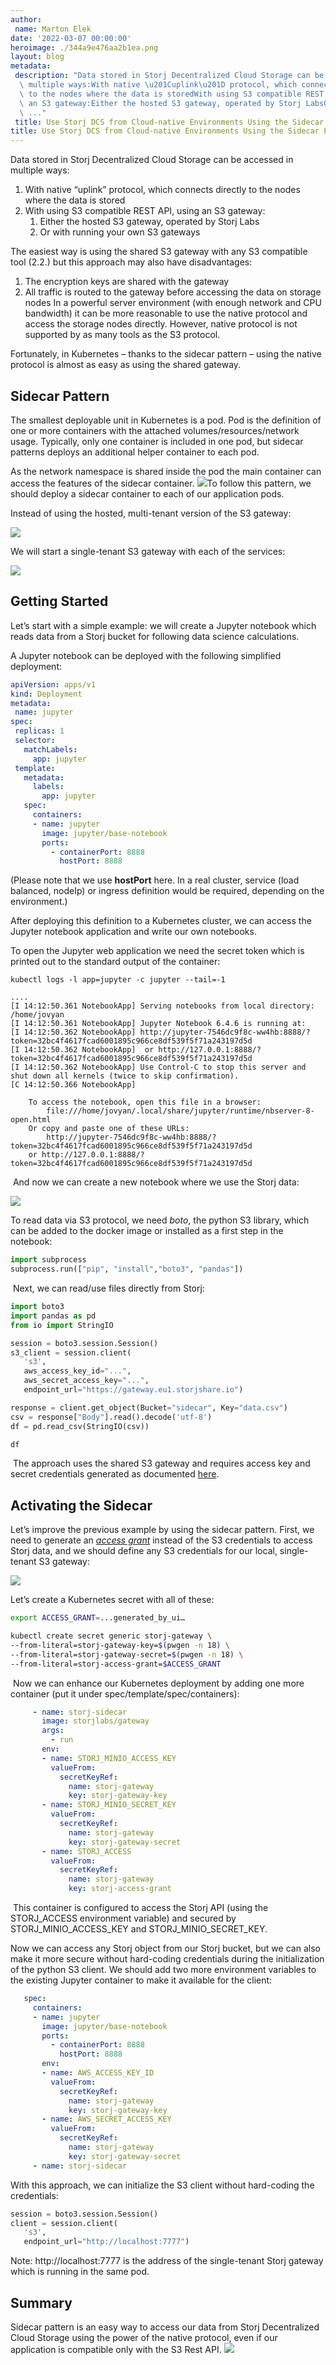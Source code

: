 ```yaml
---
author:
 name: Marton Elek
date: '2022-03-07 00:00:00'
heroimage: ./344a9e476aa2b1ea.png
layout: blog
metadata:
 description: "Data stored in Storj Decentralized Cloud Storage can be accessed in\
  \ multiple ways:With native \u201Cuplink\u201D protocol, which connects directly\
  \ to the nodes where the data is storedWith using S3 compatible REST API, using\
  \ an S3 gateway:Either the hosted S3 gateway, operated by Storj LabsOr with running\
  \ ..."
 title: Use Storj DCS from Cloud-native Environments Using the Sidecar Pattern
title: Use Storj DCS from Cloud-native Environments Using the Sidecar Pattern
---
```

Data stored in Storj Decentralized Cloud Storage can be accessed in multiple ways:

1. With native “uplink” protocol, which connects directly to the nodes where the data is stored
2. With using S3 compatible REST API, using an S3 gateway:
    1. Either the hosted S3 gateway, operated by Storj Labs
    2. Or with running your own S3 gateways

The easiest way is using the shared S3 gateway with any S3 compatible tool (2.2.) but this approach may also have disadvantages:
1. The encryption keys are shared with the gateway
2. All traffic is routed to the gateway before accessing the data on storage nodes
In a powerful server environment (with enough network and CPU bandwidth) it can be more reasonable to use the native protocol and access the storage nodes directly. However, native protocol is not supported by as many tools as the S3 protocol.

Fortunately, in Kubernetes – thanks to the sidecar pattern – using the native protocol is almost as easy as using the shared gateway.
## Sidecar Pattern
The smallest deployable unit in Kubernetes is a pod. Pod is the definition of one or more containers with the attached volumes/resources/network usage. Typically, only one container is included in one pod, but sidecar patterns deploys an additional helper container to each pod.

As the network namespace is shared inside the pod the main container can access the features of the sidecar container.
![](./6de1c07a519802ed.png)To follow this pattern, we should deploy a sidecar container to each of our application pods.

Instead of using the hosted, multi-tenant version of the S3 gateway:

![](./06a4d2d7af413c6a.png)

We will start a single-tenant S3 gateway with each of the services:

![](./943dcd25f919a98b.png)
## Getting Started
Let’s start with a simple example: we will create a Jupyter notebook which reads data from a Storj bucket for following data science calculations.


A Jupyter notebook can be deployed with the following simplified deployment:

```yaml
apiVersion: apps/v1
kind: Deployment
metadata:
 name: jupyter
spec:
 replicas: 1
 selector:
   matchLabels:
     app: jupyter
 template:
   metadata:
     labels:
       app: jupyter
   spec:
     containers:
     - name: jupyter
       image: jupyter/base-notebook
       ports:
         - containerPort: 8888
           hostPort: 8888
```

(Please note that we use **hostPort** here. In a real cluster, service (load balanced, nodeIp) or ingress definition would be required, depending on the environment.)
‍

After deploying this definition to a Kubernetes cluster, we can access the Jupyter notebook application and write our own notebooks.

To open the Jupyter web application we need the secret token which is printed out to the standard output of the container:

```
kubectl logs -l app=jupyter -c jupyter --tail=-1

....
[I 14:12:50.361 NotebookApp] Serving notebooks from local directory: /home/jovyan
[I 14:12:50.361 NotebookApp] Jupyter Notebook 6.4.6 is running at:
[I 14:12:50.362 NotebookApp] http://jupyter-7546dc9f8c-ww4hb:8888/?token=32bc4f4617fcad6001895c966ce8df539f5f71a243197d5d
[I 14:12:50.362 NotebookApp]  or http://127.0.0.1:8888/?token=32bc4f4617fcad6001895c966ce8df539f5f71a243197d5d
[I 14:12:50.362 NotebookApp] Use Control-C to stop this server and shut down all kernels (twice to skip confirmation).
[C 14:12:50.366 NotebookApp]

	To access the notebook, open this file in a browser:
    	file:///home/jovyan/.local/share/jupyter/runtime/nbserver-8-open.html
	Or copy and paste one of these URLs:
    	http://jupyter-7546dc9f8c-ww4hb:8888/?token=32bc4f4617fcad6001895c966ce8df539f5f71a243197d5d
 	or http://127.0.0.1:8888/?token=32bc4f4617fcad6001895c966ce8df539f5f71a243197d5d
```
‍
And now we can create a new notebook where we use the Storj data:

![](./4b79f2e770056a31.png)

To read data via S3 protocol, we need *boto*, the python S3 library, which can be added to the docker image or installed as a first step in the notebook:

```python
import subprocess
subprocess.run(["pip", "install","boto3", "pandas"])
```
‍
Next, we can read/use files directly from Storj:

```python
import boto3
import pandas as pd
from io import StringIO

session = boto3.session.Session()
s3_client = session.client(
   's3',
   aws_access_key_id="...",
   aws_secret_access_key="...",
   endpoint_url="https://gateway.eu1.storjshare.io")

response = client.get_object(Bucket="sidecar", Key="data.csv")
csv = response["Body"].read().decode('utf-8')
df = pd.read_csv(StringIO(csv))

df
```
‍
The approach uses the shared S3 gateway and requires access key and secret credentials generated as documented [here](https://docs.storj.io/dcs/api-reference/s3-compatible-gateway).

## Activating the Sidecar
Let’s improve the previous example by using the sidecar pattern. First, we need to generate an [*access grant*](https://docs.storj.io/dcs/getting-started/quickstart-uplink-cli/uploading-your-first-object/create-first-access-grant) instead of the S3 credentials to access Storj data, and we should define any S3 credentials for our local, single-tenant S3 gateway:


![](./c911680feffbe653.png)

Let’s create a Kubernetes secret with all of these:

```bash
export ACCESS_GRANT=...generated_by_ui…

kubectl create secret generic storj-gateway \
--from-literal=storj-gateway-key=$(pwgen -n 18) \
--from-literal=storj-gateway-secret=$(pwgen -n 18) \
--from-literal=storj-access-grant=$ACCESS_GRANT
```
‍
Now we can enhance our Kubernetes deployment by adding one more container (put it under spec/template/spec/containers):

```yaml
     - name: storj-sidecar
       image: storjlabs/gateway
       args:
         - run
       env:
       - name: STORJ_MINIO_ACCESS_KEY
         valueFrom:
           secretKeyRef:
             name: storj-gateway
             key: storj-gateway-key
       - name: STORJ_MINIO_SECRET_KEY
         valueFrom:
           secretKeyRef:
             name: storj-gateway
             key: storj-gateway-secret
       - name: STORJ_ACCESS
         valueFrom:
           secretKeyRef:
             name: storj-gateway
             key: storj-access-grant
```
‍
This container is configured to access the Storj API (using the STORJ\_ACCESS environment variable) and secured by STORJ\_MINIO\_ACCESS\_KEY and STORJ\_MINIO\_SECRET\_KEY.

Now we can access any Storj object from our Storj bucket, but we can also make it more secure without hard-coding credentials during the initialization of the python S3 client. We should add two more environment variables to the existing Jupyter container to make it available for the client:

```yaml
   spec:
     containers:
     - name: jupyter
       image: jupyter/base-notebook
       ports:
         - containerPort: 8888
           hostPort: 8888
       env:
       - name: AWS_ACCESS_KEY_ID
         valueFrom:
           secretKeyRef:
             name: storj-gateway
             key: storj-gateway-key
       - name: AWS_SECRET_ACCESS_KEY
         valueFrom:
           secretKeyRef:
             name: storj-gateway
             key: storj-gateway-secret
     - name: storj-sidecar
```

With this approach, we can initialize the S3 client without hard-coding the credentials:

```python
session = boto3.session.Session()
client = session.client(
   's3',
   endpoint_url="http://localhost:7777")
```

Note: http://localhost:7777 is the address of the single-tenant Storj gateway which is running in the same pod.

## Summary
Sidecar pattern is an easy way to access our data from Storj Decentralized Cloud Storage using the power of the native protocol, even if our application is compatible only with the S3 Rest API.
![](./e76c6da3bc2247e7.png)


